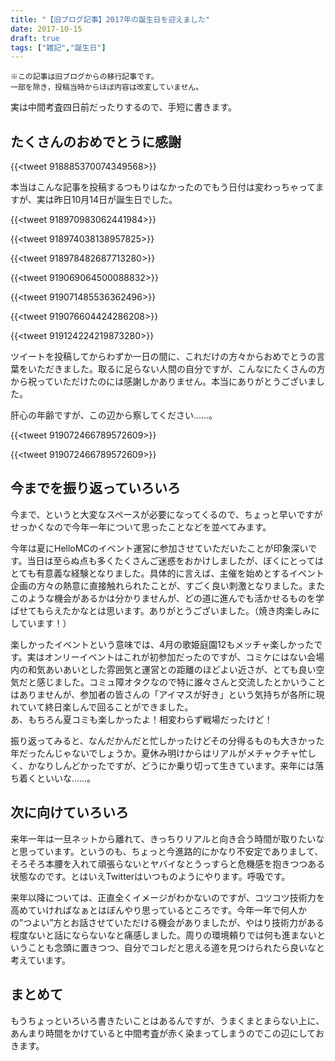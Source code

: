 ```yaml
---
title: "【旧ブログ記事】2017年の誕生日を迎えました"
date: 2017-10-15
draft: true
tags: ["雑記","誕生日"]
---
```


```
※この記事は旧ブログからの移行記事です。
一部を除き，投稿当時からほぼ内容は改変していません。
```

実は中間考査四日前だったりするので、手短に書きます。

## たくさんのおめでとうに感謝

{{<tweet  918885370074349568>}}

本当はこんな記事を投稿するつもりはなかったのでもう日付は変わっちゃってますが、実は昨日10月14日が誕生日でした。


{{<tweet  918970983062441984>}}

{{<tweet  918974038138957825>}}

{{<tweet  918978482687713280>}}

{{<tweet  919069064500088832>}}

{{<tweet  919071485536362496>}}

{{<tweet  919076604424286208>}}

{{<tweet  919124224219873280>}}


ツイートを投稿してからわずか一日の間に、これだけの方々からおめでとうの言葉をいただきました。取るに足らない人間の自分ですが、こんなにたくさんの方から祝っていただけたのには感謝しかありません。本当にありがとうございました。

肝心の年齢ですが、この辺から察してください……。

{{<tweet  919072466789572609>}}

{{<tweet  919072466789572609>}}


## 今までを振り返っていろいろ
今まで、というと大変なスペースが必要になってくるので、ちょっと早いですがせっかくなので今年一年について思ったことなどを並べてみます。

今年は夏にHelloMCのイベント運営に参加させていただいたことが印象深いです。当日は至らぬ点も多くたくさんご迷惑をおかけしましたが、ぼくにとってはとても有意義な経験となりました。具体的に言えば、主催を始めとするイベント企画の方々の熱意に直接触れられたことが、すごく良い刺激となりました。またこのような機会があるかは分かりませんが、どの道に進んでも活かせるものを学ばせてもらえたかなとは思います。ありがとうございました。（焼き肉楽しみにしています！）

楽しかったイベントという意味では、4月の歌姫庭園12もメッチャ楽しかったです。実はオンリーイベントはこれが初参加だったのですが、コミケにはない会場内の和気あいあいとした雰囲気と運営との距離のほどよい近さが、とても良い空気だと感じました。コミュ障オタクなので特に誰々さんと交流したとかいうことはありませんが、参加者の皆さんの「アイマスが好き」という気持ちが各所に現れていて終日楽しんで回ることができました。  
あ、もちろん夏コミも楽しかったよ！相変わらず戦場だったけど！

振り返ってみると、なんだかんだと忙しかったけどその分得るものも大きかった年だったんじゃないでしょうか。夏休み明けからはリアルがメチャクチャ忙しく、かなりしんどかったですが、どうにか乗り切って生きています。来年には落ち着くといいな……。

## 次に向けていろいろ
来年一年は一旦ネットから離れて、きっちりリアルと向き合う時間が取りたいなと思っています。というのも、ちょっと今進路的にかなり不安定でありまして、そろそろ本腰を入れて頑張らないとヤバイなとうっすらと危機感を抱きつつある状態なのです。とはいえTwitterはいつものようにやります。呼吸です。

来年以降については、正直全くイメージがわかないのですが、コツコツ技術力を高めていければなぁとはぼんやり思っているところです。今年一年で何人かの”つよい”方とお話させていただける機会がありましたが、やはり技術力がある程度ないと話にならないなと痛感しました。周りの環境頼りでは何も進まないということも念頭に置きつつ、自分でコレだと思える道を見つけられたら良いなと考えています。

## まとめて
もうちょっといろいろ書きたいことはあるんですが、うまくまとまらない上に、あんまり時間をかけていると中間考査が赤く染まってしまうのでこの辺にしておきます。
